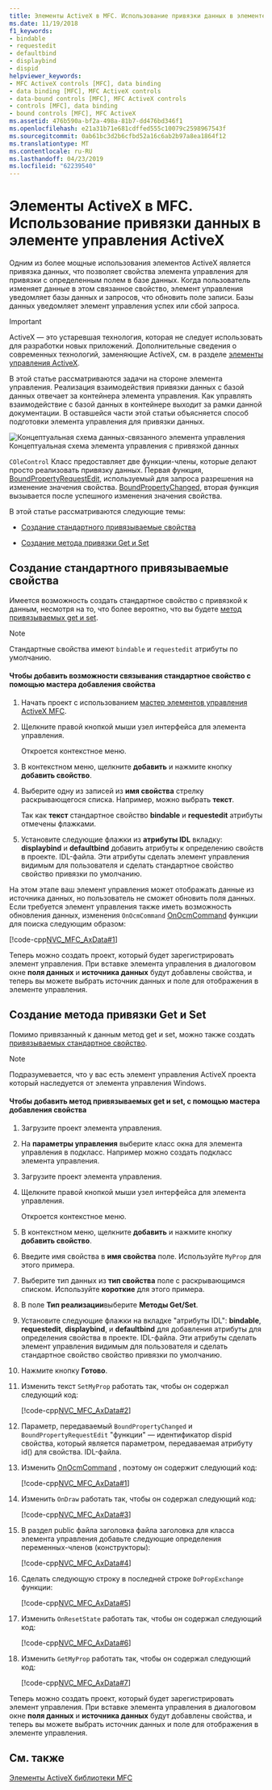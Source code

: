 ```yaml
---
title: Элементы ActiveX в MFC. Использование привязки данных в элементе управления ActiveX
ms.date: 11/19/2018
f1_keywords:
- bindable
- requestedit
- defaultbind
- displaybind
- dispid
helpviewer_keywords:
- MFC ActiveX controls [MFC], data binding
- data binding [MFC], MFC ActiveX controls
- data-bound controls [MFC], MFC ActiveX controls
- controls [MFC], data binding
- bound controls [MFC], MFC ActiveX
ms.assetid: 476b590a-bf2a-498a-81b7-dd476bd346f1
ms.openlocfilehash: e21a31b71e681cdffed555c10079c2598967543f
ms.sourcegitcommit: 0ab61bc3d2b6cfbd52a16c6ab2b97a8ea1864f12
ms.translationtype: MT
ms.contentlocale: ru-RU
ms.lasthandoff: 04/23/2019
ms.locfileid: "62239540"
---
```

# <a name="mfc-activex-controls-using-data-binding-in-an-activex-control"></a>Элементы ActiveX в MFC. Использование привязки данных в элементе управления ActiveX

Одним из более мощные использования элементов ActiveX является привязка данных, что позволяет свойства элемента управления для привязки с определенным полем в базе данных. Когда пользователь изменяет данные в этом связанное свойство, элемент управления уведомляет базы данных и запросов, что обновить поле записи. Базы данных уведомляет элемент управления успех или сбой запроса.

>[!IMPORTANT]
> ActiveX — это устаревшая технология, которая не следует использовать для разработки новых приложений. Дополнительные сведения о современных технологий, заменяющие ActiveX, см. в разделе [элементы управления ActiveX](activex-controls.md).

В этой статье рассматриваются задачи на стороне элемента управления. Реализация взаимодействия привязки данных с базой данных отвечает за контейнера элемента управления. Как управлять взаимодействие с базой данных в контейнере выходит за рамки данной документации. В оставшейся части этой статьи объясняется способ подготовки элемента управления для привязки данных.

![Концептуальная схема данных&#45;связанного элемента управления](../mfc/media/vc374v1.gif "концептуальная схема данных&#45;связанного элемента управления") <br/>
Концептуальная схема элемента управления с привязкой данных

`COleControl` Класс предоставляет две функции-члены, которые делают просто реализовать привязку данных. Первая функция, [BoundPropertyRequestEdit](../mfc/reference/colecontrol-class.md#boundpropertyrequestedit), используемый для запроса разрешения на изменение значения свойства. [BoundPropertyChanged](../mfc/reference/colecontrol-class.md#boundpropertychanged), вторая функция вызывается после успешного изменения значения свойства.

В этой статье рассматриваются следующие темы:

- [Создание стандартного привязываемые свойства](#vchowcreatingbindablestockproperty)

- [Создание метода привязки Get и Set](#vchowcreatingbindablegetsetmethod)

##  <a name="vchowcreatingbindablestockproperty"></a> Создание стандартного привязываемые свойства

Имеется возможность создать стандартное свойство с привязкой к данным, несмотря на то, что более вероятно, что вы будете [метод привязываемых get и set](#vchowcreatingbindablegetsetmethod).

> [!NOTE]
> Стандартные свойства имеют `bindable` и `requestedit` атрибуты по умолчанию.

#### <a name="to-add-a-bindable-stock-property-using-the-add-property-wizard"></a>Чтобы добавить возможности связывания стандартное свойство с помощью мастера добавления свойства

1. Начать проект с использованием [мастер элементов управления ActiveX MFC](../mfc/reference/mfc-activex-control-wizard.md).

1. Щелкните правой кнопкой мыши узел интерфейса для элемента управления.

   Откроется контекстное меню.

1. В контекстном меню, щелкните **добавить** и нажмите кнопку **добавить свойство**.

1. Выберите одну из записей из **имя свойства** стрелку раскрывающегося списка. Например, можно выбрать **текст**.

   Так как **текст** стандартное свойство **bindable** и **requestedit** атрибуты отмечены флажками.

1. Установите следующие флажки из **атрибуты IDL** вкладку: **displaybind** и **defaultbind** добавить атрибуты к определению свойств в проекте. IDL-файла. Эти атрибуты сделать элемент управления видимым для пользователя и сделать стандартное свойство свойство привязки по умолчанию.

На этом этапе ваш элемент управления может отображать данные из источника данных, но пользователь не сможет обновить поля данных. Если требуется элемент управления также иметь возможность обновления данных, изменения `OnOcmCommand` [OnOcmCommand](../mfc/mfc-activex-controls-subclassing-a-windows-control.md) функции для поиска следующим образом:

[!code-cpp[NVC_MFC_AxData#1](../mfc/codesnippet/cpp/mfc-activex-controls-using-data-binding-in-an-activex-control_1.cpp)]

Теперь можно создать проект, который будет зарегистрировать элемент управления. При вставке элемента управления в диалоговом окне **поля данных** и **источника данных** будут добавлены свойства, и теперь вы можете выбрать источник данных и поле для отображения в элементе управления.

##  <a name="vchowcreatingbindablegetsetmethod"></a> Создание метода привязки Get и Set

Помимо привязанный к данным метод get и set, можно также создать [привязываемых стандартное свойство](#vchowcreatingbindablestockproperty).

> [!NOTE]
> Подразумевается, что у вас есть элемент управления ActiveX проекта который наследуется от элемента управления Windows.

#### <a name="to-add-a-bindable-getset-method-using-the-add-property-wizard"></a>Чтобы добавить метод привязываемых get и set, с помощью мастера добавления свойства

1. Загрузите проект элемента управления.

1. На **параметры управления** выберите класс окна для элемента управления в подкласс. Например можно создать подкласс элемента управления.

1. Загрузите проект элемента управления.

1. Щелкните правой кнопкой мыши узел интерфейса для элемента управления.

   Откроется контекстное меню.

1. В контекстном меню, щелкните **добавить** и нажмите кнопку **добавить свойство**.

1. Введите имя свойства в **имя свойства** поле. Используйте `MyProp` для этого примера.

1. Выберите тип данных из **тип свойства** поле с раскрывающимся списком. Используйте **короткие** для этого примера.

1. В поле **Тип реализации**выберите **Методы Get/Set**.

1. Установите следующие флажки на вкладке "атрибуты IDL": **bindable**, **requestedit**, **displaybind**, и **defaultbind** для добавления атрибуты для определения свойства в проекте. IDL-файла. Эти атрибуты сделать элемент управления видимым для пользователя и сделать стандартное свойство свойство привязки по умолчанию.

1. Нажмите кнопку **Готово**.

1. Изменить текст `SetMyProp` работать так, чтобы он содержал следующий код:

   [!code-cpp[NVC_MFC_AxData#2](../mfc/codesnippet/cpp/mfc-activex-controls-using-data-binding-in-an-activex-control_2.cpp)]

1. Параметр, передаваемый `BoundPropertyChanged` и `BoundPropertyRequestEdit` "функции" — идентификатор dispid свойства, который является параметром, передаваемая атрибуту id() для свойства. IDL-файла.

1. Изменить [OnOcmCommand](../mfc/mfc-activex-controls-subclassing-a-windows-control.md) , поэтому он содержит следующий код:

   [!code-cpp[NVC_MFC_AxData#1](../mfc/codesnippet/cpp/mfc-activex-controls-using-data-binding-in-an-activex-control_1.cpp)]

1. Изменить `OnDraw` работать так, чтобы он содержал следующий код:

   [!code-cpp[NVC_MFC_AxData#3](../mfc/codesnippet/cpp/mfc-activex-controls-using-data-binding-in-an-activex-control_3.cpp)]

1. В раздел public файла заголовка файла заголовка для класса элемента управления добавьте следующие определения переменных-членов (конструкторы):

   [!code-cpp[NVC_MFC_AxData#4](../mfc/codesnippet/cpp/mfc-activex-controls-using-data-binding-in-an-activex-control_4.h)]

1. Сделать следующую строку в последней строке `DoPropExchange` функции:

   [!code-cpp[NVC_MFC_AxData#5](../mfc/codesnippet/cpp/mfc-activex-controls-using-data-binding-in-an-activex-control_5.cpp)]

1. Изменить `OnResetState` работать так, чтобы он содержал следующий код:

   [!code-cpp[NVC_MFC_AxData#6](../mfc/codesnippet/cpp/mfc-activex-controls-using-data-binding-in-an-activex-control_6.cpp)]

1. Изменить `GetMyProp` работать так, чтобы он содержал следующий код:

   [!code-cpp[NVC_MFC_AxData#7](../mfc/codesnippet/cpp/mfc-activex-controls-using-data-binding-in-an-activex-control_7.cpp)]

Теперь можно создать проект, который будет зарегистрировать элемент управления. При вставке элемента управления в диалоговом окне **поля данных** и **источника данных** будут добавлены свойства, и теперь вы можете выбрать источник данных и поле для отображения в элементе управления.

## <a name="see-also"></a>См. также

[Элементы ActiveX библиотеки MFC](../mfc/mfc-activex-controls.md)
